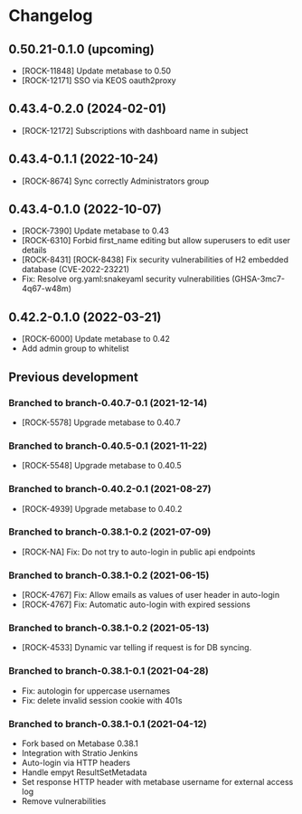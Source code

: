# Changelog

## 0.50.21-0.1.0 (upcoming)

* [ROCK-11848] Update metabase to 0.50
* [ROCK-12171] SSO via KEOS oauth2proxy

## 0.43.4-0.2.0 (2024-02-01)

* [ROCK-12172] Subscriptions with dashboard name in subject

## 0.43.4-0.1.1 (2022-10-24)

* [ROCK-8674] Sync correctly Administrators group

## 0.43.4-0.1.0 (2022-10-07)

* [ROCK-7390] Update metabase to 0.43
* [ROCK-6310] Forbid first_name editing but allow superusers to edit user details
* [ROCK-8431] [ROCK-8438] Fix security vulnerabilities of H2 embedded database (CVE-2022-23221)
* Fix: Resolve org.yaml:snakeyaml security vulnerabilities (GHSA-3mc7-4q67-w48m)

## 0.42.2-0.1.0 (2022-03-21)

* [ROCK-6000] Update metabase to 0.42
* Add admin group to whitelist

## Previous development

### Branched to branch-0.40.7-0.1 (2021-12-14)

* [ROCK-5578] Upgrade metabase to 0.40.7

### Branched to branch-0.40.5-0.1 (2021-11-22)

* [ROCK-5548] Upgrade metabase to 0.40.5

### Branched to branch-0.40.2-0.1 (2021-08-27)

* [ROCK-4939] Upgrade metabase to 0.40.2

### Branched to branch-0.38.1-0.2 (2021-07-09)

* [ROCK-NA] Fix: Do not try to auto-login in public api endpoints

### Branched to branch-0.38.1-0.2 (2021-06-15)

* [ROCK-4767] Fix: Allow emails as values of user header in auto-login
* [ROCK-4767] Fix: Automatic auto-login with expired sessions

### Branched to branch-0.38.1-0.2 (2021-05-13)

* [ROCK-4533] Dynamic var telling if request is for DB syncing.

### Branched to branch-0.38.1-0.1 (2021-04-28)

* Fix: autologin for uppercase usernames
* Fix: delete invalid session cookie with 401s

### Branched to branch-0.38.1-0.1 (2021-04-12)

* Fork based on Metabase 0.38.1
* Integration with Stratio Jenkins
* Auto-login via HTTP headers
* Handle empyt ResultSetMetadata
* Set response HTTP header with metabase username for external access log
* Remove vulnerabilities
